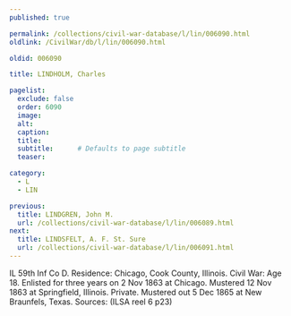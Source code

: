 ```yaml
---
published: true

permalink: /collections/civil-war-database/l/lin/006090.html
oldlink: /CivilWar/db/l/lin/006090.html

oldid: 006090

title: LINDHOLM, Charles

pagelist:
  exclude: false
  order: 6090
  image: 
  alt:
  caption:
  title:
  subtitle:      # Defaults to page subtitle
  teaser:

category: 
  - L 
  - LIN

previous:
  title: LINDGREN, John M.
  url: /collections/civil-war-database/l/lin/006089.html  
next:
  title: LINDSFELT, A. F. St. Sure
  url: /collections/civil-war-database/l/lin/006091.html   
---
```

IL 59th Inf Co D. Residence: Chicago, Cook County, Illinois. Civil War: Age 18. Enlisted for three years on 2 Nov 1863 at Chicago. Mustered 12 Nov 1863 at Springfield, Illinois. Private. Mustered out 5 Dec 1865 at New Braunfels, Texas. Sources: (ILSA reel 6 p23)